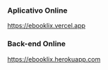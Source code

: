 ### Aplicativo Online

https://ebooklix.vercel.app

### Back-end Online

https://ebooklix.herokuapp.com
